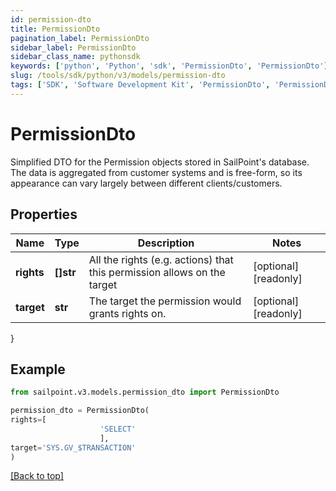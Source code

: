 ```yaml
---
id: permission-dto
title: PermissionDto
pagination_label: PermissionDto
sidebar_label: PermissionDto
sidebar_class_name: pythonsdk
keywords: ['python', 'Python', 'sdk', 'PermissionDto', 'PermissionDto'] 
slug: /tools/sdk/python/v3/models/permission-dto
tags: ['SDK', 'Software Development Kit', 'PermissionDto', 'PermissionDto']
---
```


# PermissionDto

Simplified DTO for the Permission objects stored in SailPoint's database. The data is aggregated from customer systems and is free-form, so its appearance can vary largely between different clients/customers.

## Properties

Name | Type | Description | Notes
------------ | ------------- | ------------- | -------------
**rights** | **[]str** | All the rights (e.g. actions) that this permission allows on the target | [optional] [readonly] 
**target** | **str** | The target the permission would grants rights on. | [optional] [readonly] 
}

## Example

```python
from sailpoint.v3.models.permission_dto import PermissionDto

permission_dto = PermissionDto(
rights=[
                    'SELECT'
                    ],
target='SYS.GV_$TRANSACTION'
)

```
[[Back to top]](#) 

